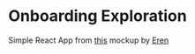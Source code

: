 # Onboarding Exploration

Simple React App from [this](https://dribbble.com/shots/15669113-Onboarding-Exploration) mockup by [Eren](ttps://dribbble.com/ertuken)
